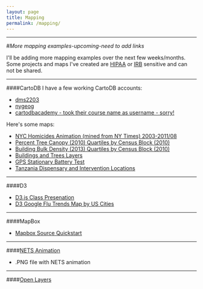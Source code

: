 ```yaml
---
layout: page
title: Mapping
permalink: /mapping/
---
```


<!--This is the base Jekyll theme. You can find out more info about customizing your Jekyll theme, as well as basic Jekyll usage documentation at [jekyllrb.com](http://jekyllrb.com/)

You can find the source code for the Jekyll new theme at: [github.com/jglovier/jekyll-new](https://github.com/jglovier/jekyll-new)

You can find the source code for Jekyll at [github.com/jekyll/jekyll](https://github.com/jekyll/jekyll)-->

---

#*More mapping examples-upcoming-need to add links*

I'll be adding more mapping examples over the next few weeks/months. Some projects and maps I've created are [HIPAA](http://www.hhs.gov/ocr/privacy/) or [IRB](http://en.wikipedia.org/wiki/Institutional_review_board) sensitive and can not be shared. 


---

####CartoDB
I have a few working CartoDB accounts:

* [dms2203](https://dms2203.cartodb.com)
* [nygeog](https://nygeog.cartodb.com)
* [cartodbacademy - took their course name as username - sorry!](https://cartodbacademy.cartodb.com)

Here's some maps:

* [NYC Homicides Animation (mined from NY Times) 2003-2011/08](http://cdb.io/1Cm6z3B)
* [Percent Tree Canopy (2010) Quartiles by Census Block (2010)](http://nygeog.github.io/maps/treecanopy.html)
* [Building Bulk Density (2013) Quartiles by Census Block (2010)](http://nygeog.github.io/maps/buildingbulkdensity.html)
* [Buildings and Trees Layers](http://cdb.io/1BK36sT)
* [GPS Stationary Battery Test](https://cartodbacademy.cartodb.com/viz/26250460-05d8-11e4-9e73-0e73339ffa50/embed_map)
* [Tanzania Dispensary and Intervention Locations](http://nygeog.github.io/maps/tanzania.html)

---

####D3
* [D3.js Class Presenation](http://nygeog.github.io/2015/03/06/d3-mapping-with-flu-data.html)
* [D3 Google Flu Trends Map by US Cities](http://stat4701-edav-d3.github.io/viz/cities/cities.html)

---

####MapBox

* [Mapbox Source Quickstart](https://nygeog.github.io/mapbox/2014/11/18/mapbox-tutorial.html)

---

####[NETS Animation](http://nygeog.github.io/maps/nets_animation.html)
* .PNG file with NETS animation



----

####[Open Layers](http://nygeog.github.io/maps/openlayers.html)

